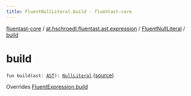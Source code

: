 ```yaml
---
title: FluentNullLiteral.build - fluentast-core
---
```


[fluentast-core](../../index.html) / [at.hschroedl.fluentast.ast.expression](../index.html) / [FluentNullLiteral](index.html) / [build](.)

# build

`fun build(ast: `[`AST`](https://help.eclipse.org/neon/topic/org.eclipse.jdt.doc.isv/reference/api/org/eclipse/jdt/core/dom/AST.html)`): `[`NullLiteral`](https://help.eclipse.org/neon/topic/org.eclipse.jdt.doc.isv/reference/api/org/eclipse/jdt/core/dom/NullLiteral.html) [(source)](https://github.com/hschroedl/FluentAST/tree/master/core/src/main/kotlin//at.hschroedl.fluentast/ast/expression/NullLiteral.kt#L10)

Overrides [FluentExpression.build](../-fluent-expression/build.html)

